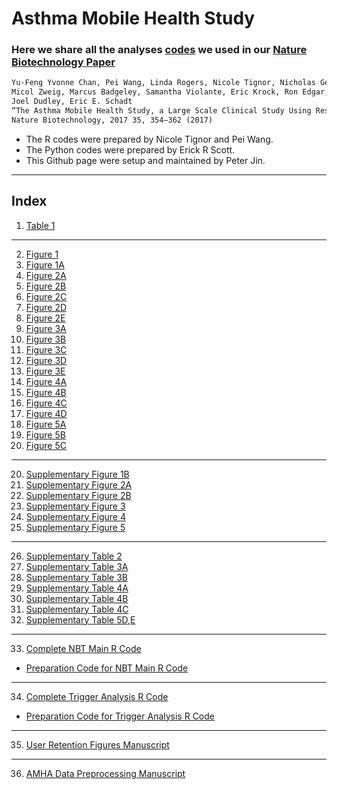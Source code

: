 # Asthma Mobile Health Study
### Here we share all the analyses [codes](https://github.com/DigitalHealthCenterMSSM/AsthmaMobileHealthStudy/blob/master/Index.md) we used in our <a href="https://www.nature.com/nbt/journal/v35/n4/abs/nbt.3826.html">Nature Biotechnology Paper</a>
```markdown
Yu-Feng Yvonne Chan, Pei Wang, Linda Rogers, Nicole Tignor, Nicholas Genes, Steven G. Hershman, Eric R. Scott,
Micol Zweig, Marcus Badgeley, Samantha Violante, Eric Krock, Ron Edgar, Rosalind Wright, Charles Powell, 
Joel Dudley, Eric E. Schadt
“The Asthma Mobile Health Study, a Large Scale Clinical Study Using ResearchKit”, 
Nature Biotechnology, 2017 35, 354–362 (2017)
```
- The R codes were prepared by Nicole Tignor and Pei Wang. 
- The Python codes were prepared by Erick R Scott. 
- This Github page were setup and maintained by Peter Jin.  
----------------------------------------------
## Index

1. [Table 1](https://github.com/DigitalHealthCenterMSSM/AsthmaMobileHealthStudy/blob/master/NBT_MainRCode/Table1.md)
---------------------------------------------
2. [Figure 1](https://github.com/DigitalHealthCenterMSSM/AsthmaMobileHealthStudy/blob/master/NBT_MainRCode/Figure1.md)
3. [Figure 1A](https://github.com/DigitalHealthCenterMSSM/AsthmaMobileHealthStudy/blob/master/NBT_MainRCode/Figure1A.md)
4. [Figure 2A](https://github.com/DigitalHealthCenterMSSM/AsthmaMobileHealthStudy/blob/master/NBT_MainRCode/Figure2A.md)
5. [Figure 2B](https://github.com/DigitalHealthCenterMSSM/AsthmaMobileHealthStudy/blob/master/NBT_MainRCode/Figure2B.md)
6. [Figure 2C](https://github.com/DigitalHealthCenterMSSM/AsthmaMobileHealthStudy/blob/master/NBT_MainRCode/Figure2C.md)
7. [Figure 2D](https://github.com/DigitalHealthCenterMSSM/AsthmaMobileHealthStudy/blob/master/userretentionfigures_manuscript-jan2017.html/Figure2D.md)
8. [Figure 2E](https://github.com/DigitalHealthCenterMSSM/AsthmaMobileHealthStudy/blob/master/userretentionfigures_manuscript-jan2017.html/Figure2E.md)
8. [Figure 3A](https://github.com/DigitalHealthCenterMSSM/AsthmaMobileHealthStudy/blob/master/NBT_MainRCode/Figure3A.md)
9. [Figure 3B](https://github.com/DigitalHealthCenterMSSM/AsthmaMobileHealthStudy/blob/master/NBT_MainRCode/Figure3B.md)
10. [Figure 3C](https://github.com/DigitalHealthCenterMSSM/AsthmaMobileHealthStudy/blob/master/NBT_MainRCode/Figure3C.md)
11. [Figure 3D](https://github.com/DigitalHealthCenterMSSM/AsthmaMobileHealthStudy/blob/master/NBT_MainRCode/Figure3D.md)
12. [Figure 3E](https://github.com/DigitalHealthCenterMSSM/AsthmaMobileHealthStudy/blob/master/NBT_MainRCode/Figure3E.md)
13. [Figure 4A](https://github.com/DigitalHealthCenterMSSM/AsthmaMobileHealthStudy/blob/master/TriggerAnalysisRCode/Figure4A.md)
14. [Figure 4B](https://github.com/DigitalHealthCenterMSSM/AsthmaMobileHealthStudy/blob/master/TriggerAnalysisRCode/Figure4B.md)
15. [Figure 4C](https://github.com/DigitalHealthCenterMSSM/AsthmaMobileHealthStudy/blob/master/TriggerAnalysisRCode/Figure4C.md)
16. [Figure 4D](https://github.com/DigitalHealthCenterMSSM/AsthmaMobileHealthStudy/blob/master/TriggerAnalysisRCode/Figure4D.md)
17. [Figure 5A](https://github.com/DigitalHealthCenterMSSM/AsthmaMobileHealthStudy/blob/master/NBT_MainRCode/Figure5A.md)
18. [Figure 5B](https://github.com/DigitalHealthCenterMSSM/AsthmaMobileHealthStudy/blob/master/NBT_MainRCode/Figure5B.md)
19. [Figure 5C](https://github.com/DigitalHealthCenterMSSM/AsthmaMobileHealthStudy/blob/master/NBT_MainRCode/Figure5C.md)
----------------------------------------------
20. [Supplementary Figure 1B](https://github.com/DigitalHealthCenterMSSM/AsthmaMobileHealthStudy/blob/master/TriggerAnalysisRCode/SuppFigure1B.md)
21. [Supplementary Figure 2A](https://github.com/DigitalHealthCenterMSSM/AsthmaMobileHealthStudy/blob/master/userretentionfigures_manuscript-jan2017.html/SuppFigure2A.md)
22. [Supplementary Figure 2B](https://github.com/DigitalHealthCenterMSSM/AsthmaMobileHealthStudy/blob/master/userretentionfigures_manuscript-jan2017.html/SuppFigure2B.md)
23. [Supplementary Figure 3](https://github.com/DigitalHealthCenterMSSM/AsthmaMobileHealthStudy/blob/master/userretentionfigures_manuscript-jan2017.html/SuppFigure3.md)
24. [Supplementary Figure 4](https://github.com/DigitalHealthCenterMSSM/AsthmaMobileHealthStudy/blob/master/NBT_MainRCode/SuppFigure4.md)
25. [Supplementary Figure 5](https://github.com/DigitalHealthCenterMSSM/AsthmaMobileHealthStudy/blob/master/TriggerAnalysisRCode/SuppFigure5.md)
----------------------------------------------
26. [Supplementary Table 2](https://github.com/DigitalHealthCenterMSSM/AsthmaMobileHealthStudy/blob/master/NBT_MainRCode/SuppTable2.md)
27. [Supplementary Table 3A](https://github.com/DigitalHealthCenterMSSM/AsthmaMobileHealthStudy/blob/master/NBT_MainRCode/SuppTable3A.md)
28. [Supplementary Table 3B](https://github.com/DigitalHealthCenterMSSM/AsthmaMobileHealthStudy/blob/master/NBT_MainRCode/SuppTable3B.md)
29. [Supplementary Table 4A](https://github.com/DigitalHealthCenterMSSM/AsthmaMobileHealthStudy/blob/master/userretentionfigures_manuscript-jan2017.html/SuppTable4A.md)
30. [Supplementary Table 4B](https://github.com/DigitalHealthCenterMSSM/AsthmaMobileHealthStudy/blob/master/userretentionfigures_manuscript-jan2017.html/SuppTable4B.md)
31. [Supplementary Table 4C](https://github.com/DigitalHealthCenterMSSM/AsthmaMobileHealthStudy/blob/master/userretentionfigures_manuscript-jan2017.html/SuppTable4C.md)
32. [Supplementary Table 5D,E](https://github.com/DigitalHealthCenterMSSM/AsthmaMobileHealthStudy/blob/master/NBT_MainRCode/SuppTable5D%2CE.md)
----------------------------------------------
33. [Complete NBT Main R Code](https://github.com/DigitalHealthCenterMSSM/AsthmaMobileHealthStudy/blob/master/NBT_MainRCode/_FullNBT_maincode.R.md)
- [Preparation Code for NBT Main R Code](https://github.com/DigitalHealthCenterMSSM/AsthmaMobileHealthStudy/blob/master/NBT_MainRCode/0PrepMainR.md)
----------------------------------------------
34. [Complete Trigger Analysis R Code](https://github.com/DigitalHealthCenterMSSM/AsthmaMobileHealthStudy/blob/master/TriggerAnalysisRCode/_FullTriggerAnalysis.R.md)
- [Preparation Code for Trigger Analysis R Code](https://github.com/DigitalHealthCenterMSSM/AsthmaMobileHealthStudy/blob/master/TriggerAnalysisRCode/0PrepTrigAnaR.md)
----------------------------------------------
35. [User Retention Figures Manuscript](https://github.com/DigitalHealthCenterMSSM/AsthmaMobileHealthStudy/blob/master/userretentionfigures_manuscript-jan2017.html.pdf)
----------------------------------------------
36. [AMHA Data Preprocessing Manuscript](https://github.com/DigitalHealthCenterMSSM/AsthmaMobileHealthStudy/blob/master/amha_data_preprocessing_manuscript_Jan2017.html.pdf)



